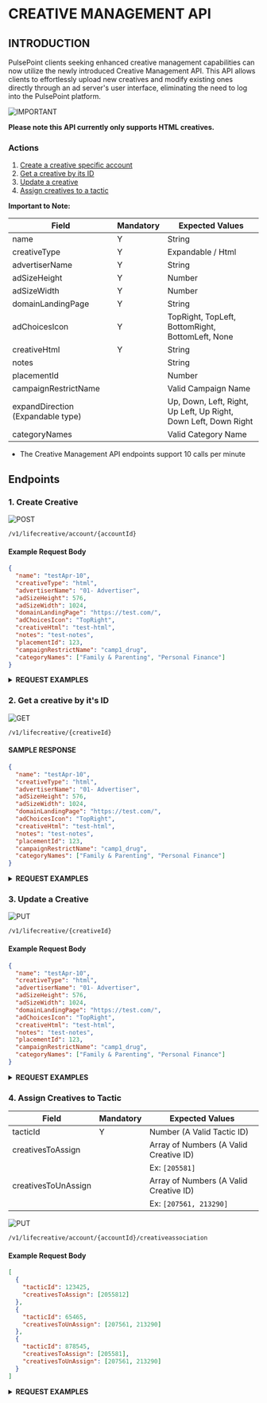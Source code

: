 # CREATIVE MANAGEMENT API

## INTRODUCTION

PulsePoint clients seeking enhanced creative management capabilities can now utilize the newly introduced Creative Management API. This API allows clients to effortlessly upload new creatives and modify existing ones directly through an ad server's user interface, eliminating the need to log into the PulsePoint platform.

![IMPORTANT](https://img.shields.io/badge/IMPORTANT-red?style=for-the-badge) 

**Please note this API currently only supports HTML creatives.**

### Actions

1. [Create a creative specific account](#1-create-creative)
2. [Get a creative by its ID](#2-get-a-creative-by-its-id)
3. [Update a creative](#3-update-a-creative)
4. [Assign creatives to a tactic](#4-assign-creatives-to-tactic)

**Important to Note:**

| Field                             | Mandatory | Expected Values                                                 |
| --------------------------------- | --------- | --------------------------------------------------------------- |
| name                              | Y         | String                                                          |
| creativeType                      | Y         | Expandable / Html                                               |
| advertiserName                    | Y         | String                                                          |
| adSizeHeight                      | Y         | Number                                                          |
| adSizeWidth                       | Y         | Number                                                          |
| domainLandingPage                 | Y         | String                                                          |
| adChoicesIcon                     | Y         | TopRight, TopLeft, BottomRight, BottomLeft, None                |
| creativeHtml                      | Y         | String                                                          |
| notes                             |           | String                                                          |
| placementId                       |           | Number                                                          |
| campaignRestrictName              |           | Valid Campaign Name                                             |
| expandDirection (Expandable type) |           | Up, Down, Left, Right, Up Left, Up Right, Down Left, Down Right |
| categoryNames                     |           | Valid Category Name                                             |

- The Creative Management API endpoints support 10 calls per minute

## Endpoints

### 1. Create Creative

![POST](https://img.shields.io/badge/HTTP%20Method-POST-49cc90?style=for-the-badge)

```
/v1/lifecreative/account/{accountId}
```

#### Example Request Body

```json
{
  "name": "testApr-10",
  "creativeType": "html",
  "advertiserName": "01- Advertiser",
  "adSizeHeight": 576,
  "adSizeWidth": 1024,
  "domainLandingPage": "https://test.com/",
  "adChoicesIcon": "TopRight",
  "creativeHtml": "test-html",
  "notes": "test-notes",
  "placementId": 123,
  "campaignRestrictName": "camp1_drug",
  "categoryNames": ["Family & Parenting", "Personal Finance"]
}
```

<details>
<summary>
    <strong>REQUEST EXAMPLES</strong>
</summary>
<br>
Below are a list of code examples for CURL, Python, Java and JavaScript
<br><br>

#### CURL

```bash
curl --location --request POST 'http://lifeapi.pulsepoint.com/RestApi/v1/lifecreative/5534' \
--header 'Content-Type: application/json' \
--header 'Authorization: Bearer LFFqkw8CkqmbhITaS0oP1xDGAfk' \
--header 'Authorization: Bearer <token>' \
--data '{
  "name": "testApr-10",
  "creativeType": "html",
  "advertiserName": "01- Advertiser",
  "adSizeHeight": 576,
  "adSizeWidth": 1024,
  "domainLandingPage": "https://test.com/",
  "adChoicesIcon": "TopRight",
  "creativeHtml": "test-html",
  "notes": "test-notes",
  "placementId": 123,
  "campaignRestrictName": "camp1_drug",
  "categoryNames": ["Family & Parenting", "Personal Finance"]
}'
```

#### PYTHON

```python
import requests
import json

url = "http://lifeapi.pulsepoint.com/RestApi/v1/lifecreative/5534"

payload = json.dumps({
  "name": "testApr-10",
  "creativeType": "html",
  "advertiserName": "01- Advertiser",
  "adSizeHeight": 576,
  "adSizeWidth": 1024,
  "domainLandingPage": "https://test.com/",
  "adChoicesIcon": "TopRight",
  "creativeHtml": "test-html",
  "notes": "test-notes",
  "placementId": 123,
  "campaignRestrictName": "camp1_drug",
  "categoryNames": [
    "Family & Parenting",
    "Personal Finance"
  ]
})
headers = {
  'Content-Type': 'application/json',
  'Authorization': 'Bearer <token>'
}

response = requests.request("POST", url, headers=headers, data=payload)

print(response.text)
```

#### JAVA

```java
OkHttpClient client = new OkHttpClient().newBuilder()
  .build();
MediaType mediaType = MediaType.parse("application/json");
RequestBody body = RequestBody.create(mediaType, "{\n  \"name\": \"testApr-10\",\n  \"creativeType\": \"html\",\n  \"advertiserName\": \"01- Advertiser\",\n  \"adSizeHeight\": 576,\n  \"adSizeWidth\": 1024,\n  \"domainLandingPage\": \"https://test.com/\",\n  \"adChoicesIcon\": \"TopRight\",\n  \"creativeHtml\": \"test-html\",\n  \"notes\": \"test-notes\",\n  \"placementId\": 123,\n  \"campaignRestrictName\": \"camp1_drug\",\n  \"categoryNames\": [\"Family & Parenting\", \"Personal Finance\"]\n}");
Request request = new Request.Builder()
  .url("http://lifeapi.pulsepoint.com/RestApi/v1/lifecreative/5534")
  .method("POST", body)
  .addHeader("Content-Type", "application/json")
  .addHeader("Authorization", "Bearer <token>")
  .build();
Response response = client.newCall(request).execute();
```

#### JAVASCRIPT

```javascript
const myHeaders = new Headers()
myHeaders.append('Content-Type', 'application/json')
myHeaders.append('Authorization', 'Bearer <token>')

const raw = JSON.stringify({
  name: 'testApr-10',
  creativeType: 'html',
  advertiserName: '01- Advertiser',
  adSizeHeight: 576,
  adSizeWidth: 1024,
  domainLandingPage: 'https://test.com/',
  adChoicesIcon: 'TopRight',
  creativeHtml: 'test-html',
  notes: 'test-notes',
  placementId: 123,
  campaignRestrictName: 'camp1_drug',
  categoryNames: ['Family & Parenting', 'Personal Finance'],
})

const requestOptions = {
  method: 'POST',
  headers: myHeaders,
  body: raw,
  redirect: 'follow',
}

fetch(
  'http://lifeapi.pulsepoint.com/RestApi/v1/lifecreative/5534',
  requestOptions,
)
  .then(response => response.text())
  .then(result => console.log(result))
  .catch(error => console.error(error))
```

</details>

### 2. Get a creative by it's ID

![GET](https://img.shields.io/badge/HTTP%20Method-GET-61affe?style=for-the-badge)

```
/v1/lifecreative/{creativeId}
```

#### SAMPLE RESPONSE

```json
{
  "name": "testApr-10",
  "creativeType": "html",
  "advertiserName": "01- Advertiser",
  "adSizeHeight": 576,
  "adSizeWidth": 1024,
  "domainLandingPage": "https://test.com/",
  "adChoicesIcon": "TopRight",
  "creativeHtml": "test-html",
  "notes": "test-notes",
  "placementId": 123,
  "campaignRestrictName": "camp1_drug",
  "categoryNames": ["Family & Parenting", "Personal Finance"]
}
```

<details>
<summary>
    <strong>REQUEST EXAMPLES</strong>
</summary>
<br>
Below are a list of code examples for CURL, Python, Java and JavaScript
<br><br>

#### CURL

```bash
curl --location 'http://lifeapi.pulsepoint.com/RestApi/v1/lifecreative/5534' \
--header 'Authorization: Bearer <token>'
```

#### PYTHON

```python
import requests

url = "http://lifeapi.pulsepoint.com/RestApi/v1/lifecreative/5534"

payload = {}
headers = {
  'Authorization': 'Bearer <token>'
}

response = requests.request("GET", url, headers=headers, data=payload)

print(response.text)

```

#### JAVA

```java
OkHttpClient client = new OkHttpClient().newBuilder()
  .build();
MediaType mediaType = MediaType.parse("text/plain");
RequestBody body = RequestBody.create(mediaType, "");
Request request = new Request.Builder()
  .url("http://lifeapi.pulsepoint.com/RestApi/v1/lifecreative/5534")
  .method("GET", body)
  .addHeader("Authorization", "Bearer <token>")
  .build();
Response response = client.newCall(request).execute();
```

#### JAVASCRIPT

```javascript
const myHeaders = new Headers()
myHeaders.append('Authorization', 'Bearer <token>')

const requestOptions = {
  method: 'GET',
  headers: myHeaders,
  redirect: 'follow',
}

fetch(
  'http://lifeapi.pulsepoint.com/RestApi/v1/lifecreative/5534',
  requestOptions,
)
  .then(response => response.text())
  .then(result => console.log(result))
  .catch(error => console.error(error))
```

</details>

### 3. Update a Creative

![PUT](https://img.shields.io/badge/HTTP%20Method-PUT-fca130?style=for-the-badge)

```
/v1/lifecreative/{creativeId}
```

#### Example Request Body

```json
{
  "name": "testApr-10",
  "creativeType": "html",
  "advertiserName": "01- Advertiser",
  "adSizeHeight": 576,
  "adSizeWidth": 1024,
  "domainLandingPage": "https://test.com/",
  "adChoicesIcon": "TopRight",
  "creativeHtml": "test-html",
  "notes": "test-notes",
  "placementId": 123,
  "campaignRestrictName": "camp1_drug",
  "categoryNames": ["Family & Parenting", "Personal Finance"]
}
```

<details>
<summary>
    <strong>REQUEST EXAMPLES</strong>
</summary>
<br>
Below are a list of code examples for CURL, Python, Java and JavaScript
<br><br>

#### CURL

```bash
curl --location --request PUT 'http://lifeapi.pulsepoint.com/RestApi/v1/lifecreative/5534' \
--header 'Content-Type: application/json' \
--header 'Authorization: Bearer LFFqkw8CkqmbhITaS0oP1xDGAfk' \
--header 'Authorization: Bearer <token>' \
--data '{
  "name": "testApr-10",
  "creativeType": "html",
  "advertiserName": "01- Advertiser",
  "adSizeHeight": 576,
  "adSizeWidth": 1024,
  "domainLandingPage": "https://test.com/",
  "adChoicesIcon": "TopRight",
  "creativeHtml": "test-html",
  "notes": "test-notes",
  "placementId": 123,
  "campaignRestrictName": "camp1_drug",
  "categoryNames": ["Family & Parenting", "Personal Finance"]
}'
```

#### PYTHON

```python
import requests
import json

url = "http://lifeapi.pulsepoint.com/RestApi/v1/lifecreative/5534"

payload = json.dumps({
  "name": "testApr-10",
  "creativeType": "html",
  "advertiserName": "01- Advertiser",
  "adSizeHeight": 576,
  "adSizeWidth": 1024,
  "domainLandingPage": "https://test.com/",
  "adChoicesIcon": "TopRight",
  "creativeHtml": "test-html",
  "notes": "test-notes",
  "placementId": 123,
  "campaignRestrictName": "camp1_drug",
  "categoryNames": [
    "Family & Parenting",
    "Personal Finance"
  ]
})
headers = {
  'Content-Type': 'application/json',
  'Authorization': 'Bearer <token>'
}

response = requests.request("PUT", url, headers=headers, data=payload)

print(response.text)
```

#### JAVA

```java
OkHttpClient client = new OkHttpClient().newBuilder()
  .build();
MediaType mediaType = MediaType.parse("application/json");
RequestBody body = RequestBody.create(mediaType, "{\n  \"name\": \"testApr-10\",\n  \"creativeType\": \"html\",\n  \"advertiserName\": \"01- Advertiser\",\n  \"adSizeHeight\": 576,\n  \"adSizeWidth\": 1024,\n  \"domainLandingPage\": \"https://test.com/\",\n  \"adChoicesIcon\": \"TopRight\",\n  \"creativeHtml\": \"test-html\",\n  \"notes\": \"test-notes\",\n  \"placementId\": 123,\n  \"campaignRestrictName\": \"camp1_drug\",\n  \"categoryNames\": [\"Family & Parenting\", \"Personal Finance\"]\n}");
Request request = new Request.Builder()
  .url("http://lifeapi.pulsepoint.com/RestApi/v1/lifecreative/5534")
  .method("PUT", body)
  .addHeader("Content-Type", "application/json")
  .addHeader("Authorization", "Bearer <token>")
  .build();
Response response = client.newCall(request).execute();
```

#### JAVASCRIPT

```javascript
const myHeaders = new Headers()
myHeaders.append('Content-Type', 'application/json')
myHeaders.append('Authorization', 'Bearer <token>')

const raw = JSON.stringify({
  name: 'testApr-10',
  creativeType: 'html',
  advertiserName: '01- Advertiser',
  adSizeHeight: 576,
  adSizeWidth: 1024,
  domainLandingPage: 'https://test.com/',
  adChoicesIcon: 'TopRight',
  creativeHtml: 'test-html',
  notes: 'test-notes',
  placementId: 123,
  campaignRestrictName: 'camp1_drug',
  categoryNames: ['Family & Parenting', 'Personal Finance'],
})

const requestOptions = {
  method: 'PUT',
  headers: myHeaders,
  body: raw,
  redirect: 'follow',
}

fetch(
  'http://lifeapi.pulsepoint.com/RestApi/v1/lifecreative/5534',
  requestOptions,
)
  .then(response => response.text())
  .then(result => console.log(result))
  .catch(error => console.error(error))
```

</details>

### 4. Assign Creatives to Tactic

| Field               | Mandatory | Expected Values                        |
| ------------------- | --------- | -------------------------------------- |
| tacticId            | Y         | Number (A Valid Tactic ID)             |
| creativesToAssign   |           | Array of Numbers (A Valid Creative ID) |
|                     |           | Ex: `[205581]`                         |
| creativesToUnAssign |           | Array of Numbers (A Valid Creative ID) |
|                     |           | Ex: `[207561, 213290]`                 |

![PUT](https://img.shields.io/badge/HTTP%20Method-PUT-fca130?style=for-the-badge)

```
/v1/lifecreative/account/{accountId}/creativeassociation
```

#### Example Request Body

```json
[
  {
    "tacticId": 123425,
    "creativesToAssign": [2055812]
  },
  {
    "tacticId": 65465,
    "creativesToUnAssign": [207561, 213290]
  },
  {
    "tacticId": 878545,
    "creativesToAssign": [205581],
    "creativesToUnAssign": [207561, 213290]
  }
]
```

<details>
<summary>
    <strong>REQUEST EXAMPLES</strong>
</summary>
<br>
Below are a list of code examples for CURL, Python, Java and JavaScript
<br><br>

#### CURL

```bash
curl --location --request PUT 'http://lifeapi.pulsepoint.com/RestApi/v1/lifecreative/account/123456/creativeassociation' \
--header 'Content-Type: application/json' \
--header 'Authorization: Bearer <token>' \
--data '[{
    "tacticId" : 123425,
    "creativesToAssign" : [2055812]
},
{
    "tacticId" : 65465,
    "creativesToUnAssign" : [207561, 213290]
},
{
    "tacticId" : 878545,
    "creativesToAssign" : [205581],
    "creativesToUnAssign" : [207561, 213290]
}]
'
```

#### PYTHON

```python
import requests
import json

url = "http://lifeapi.pulsepoint.com/RestApi/v1/lifecreative/account/123456/creativeassociation"

payload = json.dumps([
  {
    "tacticId": 123425,
    "creativesToAssign": [
      2055812
    ]
  },
  {
    "tacticId": 65465,
    "creativesToUnAssign": [
      207561,
      213290
    ]
  },
  {
    "tacticId": 878545,
    "creativesToAssign": [
      205581
    ],
    "creativesToUnAssign": [
      207561,
      213290
    ]
  }
])
headers = {
  'Content-Type': 'application/json',
  'Authorization': 'Bearer <token>'
}

response = requests.request("PUT", url, headers=headers, data=payload)

print(response.text)

```

#### JAVA

```java
OkHttpClient client = new OkHttpClient().newBuilder()
  .build();
MediaType mediaType = MediaType.parse("application/json");
RequestBody body = RequestBody.create(mediaType, "[{\n    \"tacticId\" : 123425,\n    \"creativesToAssign\" : [2055812]\n},\n{\n    \"tacticId\" : 65465,\n    \"creativesToUnAssign\" : [207561, 213290]\n},\n{\n    \"tacticId\" : 878545,\n    \"creativesToAssign\" : [205581],\n    \"creativesToUnAssign\" : [207561, 213290]\n}]\n");
Request request = new Request.Builder()
  .url("http://lifeapi.pulsepoint.com/RestApi/v1/lifecreative/account/123456/creativeassociation")
  .method("PUT", body)
  .addHeader("Content-Type", "application/json")
  .addHeader("Authorization", "Bearer <token>")
  .build();
Response response = client.newCall(request).execute();
```

#### JAVASCRIPT

```javascript
const myHeaders = new Headers()
myHeaders.append('Content-Type', 'application/json')
myHeaders.append('Authorization', 'Bearer <token>')

const raw = JSON.stringify([
  {
    tacticId: 123425,
    creativesToAssign: [2055812],
  },
  {
    tacticId: 65465,
    creativesToUnAssign: [207561, 213290],
  },
  {
    tacticId: 878545,
    creativesToAssign: [205581],
    creativesToUnAssign: [207561, 213290],
  },
])

const requestOptions = {
  method: 'PUT',
  headers: myHeaders,
  body: raw,
  redirect: 'follow',
}

fetch(
  'http://lifeapi.pulsepoint.com/RestApi/v1/lifecreative/account/123456/creativeassociation',
  requestOptions,
)
  .then(response => response.text())
  .then(result => console.log(result))
  .catch(error => console.error(error))
```
